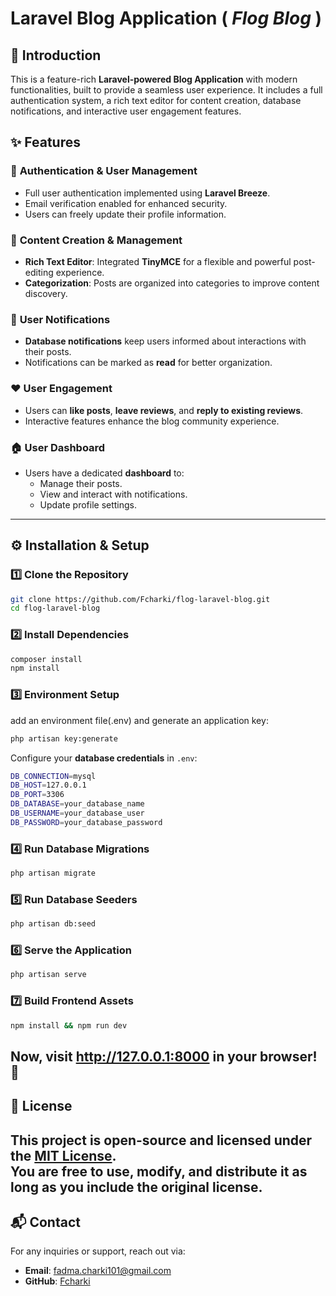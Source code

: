 # Laravel Blog Application ( **_Flog Blog_** )

## 🚀 Introduction
This is a feature-rich **Laravel-powered Blog Application** with modern functionalities, built to provide a seamless user experience. It includes a full authentication system, a rich text editor for content creation, database notifications, and interactive user engagement features.
## ✨ Features
### 🔐 **Authentication & User Management**
- Full user authentication implemented using **Laravel Breeze**.
- Email verification enabled for enhanced security.
- Users can freely update their profile information.
### 📝 **Content Creation & Management**
- **Rich Text Editor**: Integrated **TinyMCE** for a flexible and powerful post-editing experience.
- **Categorization**: Posts are organized into categories to improve content discovery.
### 🔔 **User Notifications**
- **Database notifications** keep users informed about interactions with their posts.
- Notifications can be marked as **read** for better organization.
### ❤️ **User Engagement**
- Users can **like posts**, **leave reviews**, and **reply to existing reviews**.
- Interactive features enhance the blog community experience.
### 🏠 **User Dashboard**
- Users have a dedicated **dashboard** to:
  - Manage their posts.
  - View and interact with notifications.
  - Update profile settings.
---
## ⚙️ Installation & Setup
### **1️⃣ Clone the Repository**
```sh
git clone https://github.com/Fcharki/flog-laravel-blog.git
cd flog-laravel-blog
```
### **2️⃣ Install Dependencies**
```sh
composer install
npm install
```
### **3️⃣ Environment Setup**
add an environment file(.env) and generate an application key:
```sh
php artisan key:generate
```
Configure your **database credentials** in `.env`:
```sh
DB_CONNECTION=mysql
DB_HOST=127.0.0.1
DB_PORT=3306
DB_DATABASE=your_database_name
DB_USERNAME=your_database_user
DB_PASSWORD=your_database_password
```
### **4️⃣ Run Database Migrations**
```sh
php artisan migrate
```

### **5️⃣ Run Database Seeders**
```sh
php artisan db:seed
```


### **6️⃣ Serve the Application**
```sh
php artisan serve
```

### **7️⃣ Build Frontend Assets**
```sh
npm install && npm run dev
```
Now, visit **http://127.0.0.1:8000** in your browser! 🚀
---
## 📜 License 
This project is open-source and licensed under the [MIT License](LICENSE).  
You are free to use, modify, and distribute it as long as you include the original license.
---
## 📬 Contact 
For any inquiries or support, reach out via:
- **Email**: fadma.charki101@gmail.com
- **GitHub**: [Fcharki](https://github.com/Fcharki/)
